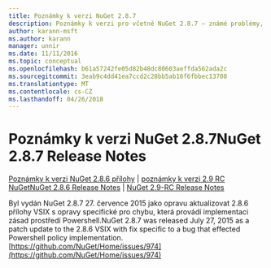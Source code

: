 ```yaml
---
title: Poznámky k verzi NuGet 2.8.7
description: Poznámky k verzi pro včetně NuGet 2.8.7 – známé problémy, opravy chyb, přidaných funkcí a chcete.
author: karann-msft
ms.author: karann
manager: unnir
ms.date: 11/11/2016
ms.topic: conceptual
ms.openlocfilehash: b61a57242fe05d82b48dc80603aeffda562ada2c
ms.sourcegitcommit: 3eab9c4dd41ea7ccd2c28bb5ab16f6fbbec13708
ms.translationtype: MT
ms.contentlocale: cs-CZ
ms.lasthandoff: 04/26/2018
---
```

# <a name="nuget-287-release-notes"></a><span data-ttu-id="f316b-103">Poznámky k verzi NuGet 2.8.7</span><span class="sxs-lookup"><span data-stu-id="f316b-103">NuGet 2.8.7 Release Notes</span></span>

<span data-ttu-id="f316b-104">[Poznámky k verzi NuGet 2.8.6 přílohy](../release-notes/nuget-2.8.6.md) | [poznámky k verzi 2.9 RC NuGet](../release-notes/nuget-2.9-RC.md)</span><span class="sxs-lookup"><span data-stu-id="f316b-104">[NuGet 2.8.6 Release Notes](../release-notes/nuget-2.8.6.md) | [NuGet 2.9-RC Release Notes](../release-notes/nuget-2.9-RC.md)</span></span>

<span data-ttu-id="f316b-105">Byl vydán NuGet 2.8.7 27. července 2015 jako opravu aktualizovat 2.8.6 přílohy VSIX s opravy specifické pro chybu, která provádí implementaci zásad prostředí Powershell.</span><span class="sxs-lookup"><span data-stu-id="f316b-105">NuGet 2.8.7 was released July 27, 2015 as a patch update to the 2.8.6 VSIX with fix specific to a bug that effected Powershell policy implementation.</span></span>
[https://github.com/NuGet/Home/issues/974](https://github.com/NuGet/Home/issues/974)